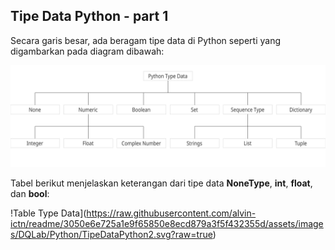 ## Tipe Data Python - part 1
Secara garis besar, ada beragam tipe data di Python seperti yang digambarkan pada diagram dibawah: 

![Tree Diagram Type Data](https://raw.githubusercontent.com/alvin-ictn/readme/3050e6e725a1e9f65850e8ecd879a3f5f432355d/assets/images/DQLab/Python/TipeDataPython1.svg?raw=true)

Tabel berikut menjelaskan keterangan dari tipe data **NoneType**, **int**, **float**, dan **bool**:

!Table Type Data](https://raw.githubusercontent.com/alvin-ictn/readme/3050e6e725a1e9f65850e8ecd879a3f5f432355d/assets/images/DQLab/Python/TipeDataPython2.svg?raw=true)